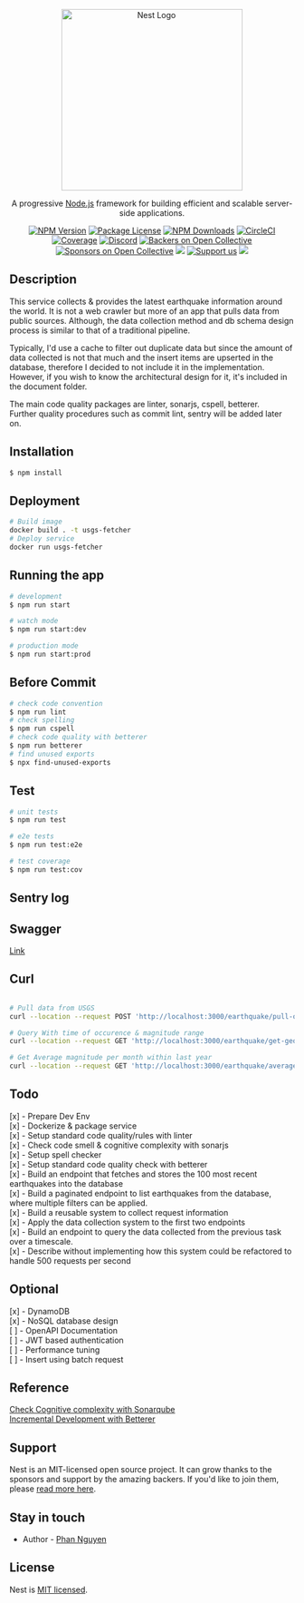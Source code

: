 <p align="center">
  <a href="http://nestjs.com/" target="blank"><img src="https://nestjs.com/img/logo_text.svg" width="320" alt="Nest Logo" /></a>
</p>

[circleci-image]: https://img.shields.io/circleci/build/github/nestjs/nest/master?token=abc123def456
[circleci-url]: https://circleci.com/gh/nestjs/nest

  <p align="center">A progressive <a href="http://nodejs.org" target="_blank">Node.js</a> framework for building efficient and scalable server-side applications.</p>
    <p align="center">
<a href="https://www.npmjs.com/~nestjscore" target="_blank"><img src="https://img.shields.io/npm/v/@nestjs/core.svg" alt="NPM Version" /></a>
<a href="https://www.npmjs.com/~nestjscore" target="_blank"><img src="https://img.shields.io/npm/l/@nestjs/core.svg" alt="Package License" /></a>
<a href="https://www.npmjs.com/~nestjscore" target="_blank"><img src="https://img.shields.io/npm/dm/@nestjs/common.svg" alt="NPM Downloads" /></a>
<a href="https://circleci.com/gh/nestjs/nest" target="_blank"><img src="https://img.shields.io/circleci/build/github/nestjs/nest/master" alt="CircleCI" /></a>
<a href="https://coveralls.io/github/nestjs/nest?branch=master" target="_blank"><img src="https://coveralls.io/repos/github/nestjs/nest/badge.svg?branch=master#9" alt="Coverage" /></a>
<a href="https://discord.gg/G7Qnnhy" target="_blank"><img src="https://img.shields.io/badge/discord-online-brightgreen.svg" alt="Discord"/></a>
<a href="https://opencollective.com/nest#backer" target="_blank"><img src="https://opencollective.com/nest/backers/badge.svg" alt="Backers on Open Collective" /></a>
<a href="https://opencollective.com/nest#sponsor" target="_blank"><img src="https://opencollective.com/nest/sponsors/badge.svg" alt="Sponsors on Open Collective" /></a>
  <a href="https://paypal.me/kamilmysliwiec" target="_blank"><img src="https://img.shields.io/badge/Donate-PayPal-ff3f59.svg"/></a>
    <a href="https://opencollective.com/nest#sponsor"  target="_blank"><img src="https://img.shields.io/badge/Support%20us-Open%20Collective-41B883.svg" alt="Support us"></a>
  <a href="https://twitter.com/nestframework" target="_blank"><img src="https://img.shields.io/twitter/follow/nestframework.svg?style=social&label=Follow"></a>
</p>
  <!--[![Backers on Open Collective](https://opencollective.com/nest/backers/badge.svg)](https://opencollective.com/nest#backer)
  [![Sponsors on Open Collective](https://opencollective.com/nest/sponsors/badge.svg)](https://opencollective.com/nest#sponsor)-->

## Description

This service collects & provides the latest earthquake information around the world. It is not a web crawler but more of an app that pulls data from public sources. Although, the data collection method and db schema design process is similar to that of a traditional pipeline.

Typically, I'd use a cache to filter out duplicate data but since the amount of data collected is not that much and the insert items are upserted in the database, therefore I decided to not include it in the implementation. However, if you wish to know the architectural design for it, it's included in the document folder.

The main code quality packages are linter, sonarjs, cspell, betterer.  
Further quality procedures such as commit lint, sentry will be added later on.

## Installation

```bash
$ npm install
```

## Deployment

```bash
# Build image
docker build . -t usgs-fetcher
# Deploy service
docker run usgs-fetcher
```

## Running the app

```bash
# development
$ npm run start

# watch mode
$ npm run start:dev

# production mode
$ npm run start:prod
```

## Before Commit

```bash
# check code convention
$ npm run lint
# check spelling
$ npm run cspell
# check code quality with betterer
$ npm run betterer
# find unused exports
$ npx find-unused-exports

```

## Test

```bash
# unit tests
$ npm run test

# e2e tests
$ npm run test:e2e

# test coverage
$ npm run test:cov
```

## Sentry log

## Swagger

[Link](http://localhost:3000/api/)

## Curl

```bash

# Pull data from USGS
curl --location --request POST 'http://localhost:3000/earthquake/pull-origin?recordCount=100'

# Query With time of occurence & magnitude range
curl --location --request GET 'http://localhost:3000/earthquake/get-geolog?startTime=1660107819014&endTime=1660119239634&limit=50&lastEvaluatedPKey=Earth2022&lastEvaluatedSKey=1660119215874&minMag=1&maxMag=9'

# Get Average magnitude per month within last year
curl --location --request GET 'http://localhost:3000/earthquake/average-mag'
```

## Todo

[x] - Prepare Dev Env  
[x] - Dockerize & package service  
[x] - Setup standard code quality/rules with linter  
[x] - Check code smell & cognitive complexity with sonarjs  
[x] - Setup spell checker  
[x] - Setup standard code quality check with betterer  
[x] - Build an endpoint that fetches and stores the 100 most recent earthquakes into the database  
[x] - Build a paginated endpoint to list earthquakes from the database, where multiple filters can be applied.  
[x] - Build a reusable system to collect request information  
[x] - Apply the data collection system to the first two endpoints  
[x] - Build an endpoint to query the data collected from the previous task over a timescale.  
[x] - Describe without implementing how this system could be refactored to handle 500 requests per second  

## Optional

[x] - DynamoDB  
[x] - NoSQL database design  
[ ] - OpenAPI Documentation  
[ ] - JWT based authentication  
[ ] - Performance tuning  
[ ] - Insert using batch request

## Reference

[Check Cognitive complexity with Sonarqube](https://www.sonarsource.com/resources/cognitive-complexity/)  
[Incremental Development with Betterer](https://phenomnomnominal.github.io/betterer/docs/introduction)

## Support

Nest is an MIT-licensed open source project. It can grow thanks to the sponsors and support by the amazing backers. If you'd like to join them, please [read more here](https://docs.nestjs.com/support).

## Stay in touch

- Author - [Phan Nguyen](phannt@techvify.com.vn)

## License

Nest is [MIT licensed](LICENSE).
